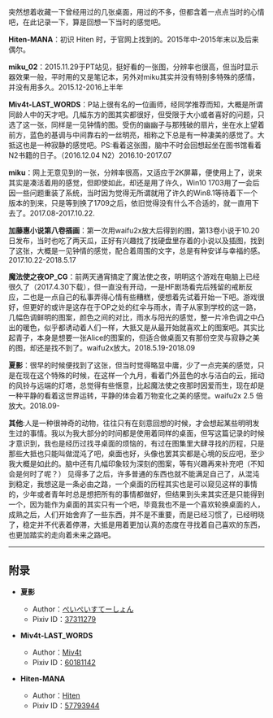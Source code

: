 突然想着收藏一下曾经用过的几张桌面，用过的不多，但都含着一点点当时的心情吧，在此记录一下，算是回想一下当时的感觉吧。

**Hiten-MANA**：初识 Hiten 时，于官网上找到的。2015年中-2015年末以及后来偶尔。

**miku_02**：2015.11.29于PT站见，挺好看的一张图，分辨率也很高，但当时显示器效果一般，平时用的又是笔记本，另外对miku其实并没有特别多特殊的感情，并没有用多久。2015.12-2016上半年

**Miv4t-LAST_WORDS**：P站上很有名的一位画师，经同学推荐而知，大概是所谓同龄人中的天才吧。几幅东方的图其实都很好，但受限于大小或者喜好的问题，只选了这一张，同样是一见钟情的图。受伤的幽幽子与那残破的扇片，坐在水上望着前方，蓝色的基调与中间靠右的一丝明亮，相称之下总是有一种凄美的感觉了。大抵这也是一种寂静的感觉吧。PS:看着这张图，脑中不时会回想起坐在图书馆看着N2书籍的日子。（2016.12.04 N2）2016.10-2017.07

**miku**：网上无意见到的一张，分辨率很高，又适应于2K屏幕，便使用上了，说来其实是凑活着用的感觉，但即使如此，却还是用了许久，Win10 1703用了一会后因一些问题重装了系统，当时因为觉得无所谓就用了许久的Win8.1等待着下一个版本的到来，只是等到换了1709之后，依旧觉得没有什么不合适的，就一直用下去了。2017.08-2017.10.22.

**加藤惠小说第八卷插画**：第一次用waifu2x放大后得到的图，第13卷小说于10.20日发布，当时也吃了两天瓜，正好有兴趣找了找硬盘里存着的小说以及插图，找到了这张，大概是一见钟情的感觉，配合着周围的文字，总是有种安详与幸福的感。2017.10.22-2018.5.17

**魔法使之夜OP_CG**：前两天通宵搞定了魔法使之夜，明明这个游戏在电脑上已经很久了（2017.4.30下载），但一直没有开动，一是HF剧场看完后残留的戒断反应，二也是一点自己的私事弄得心情有些糟糕，便想着先试着开始一下吧。游戏很好，但更好的或许是这存在于OP之处的红伞与雨水，青子从家到学校的这一路，几幅色调鲜明的图案，颜色之间的对比，雨水与阳光的感觉，整一片冷色调之中凸出的暖色，似乎都诱动着人们一样，大抵又是从最开始就喜欢上的图案吧。其实比起青子，本身是想要一张Alice的图案的，但适合做桌面又有那份空灵与寂静之美的图，却还是找不到了。waifu2x放大。2018.5.19-2018.09

**夏影**：很早的时候便找到了这张，但当时觉得略显中庸，少了一点完美的感觉，只是在现在这个特殊的时候，在这样一个九月，看着门外蓝色的水与洁白的云，摇动的风铃与远端的灯塔，总觉得有些惬意，比起魔法使之夜那时因爱而生，现在却是一种平静的看着这世界运转，平静的体会着万物变化之美的感觉。waifu2x 2.5 倍放大。2018.09-

**其他**:人是一种很神奇的动物，往往只有在刻意回想的时候，才会想起某些明明发生过的事情。我以为我大部分的时间都是使用着同样的桌面，但写这篇记录的时候才意识到，我也是经历过找寻桌面的烦恼的，有过在图集里大肆寻找的历程，只是那些大抵也只能叫做混沌了吧，桌面也好，头像也罢其实都是心境的反应吧，至少我大概是如此的。脑中还有几幅印象较为深刻的图案，等有兴趣再来补充吧（不知会是何时了呢？）
见得多了之后，许多普通的东西也就不能满足自己了，从混沌到稳定，我想这是一条必由之路，一个桌面的历程其实也是可以窥见这样的事情的，少年或者青年时总是想把所有的事情都做好，但结果到头来其实还是只能得到一个，因为能作为桌面的其实只有一个吧，毕竟我也不是一个喜欢轮换桌面的人，成熟之后，人们开始舍弃了一些东西，并不是不重要，而是已经习惯了，已经明晓了，稳定并不代表着停滞，大抵是用着更加认真的态度在寻找着自己喜欢的东西，也更加踏实的走向着未来之路吧。

---------------

## 附录
- **夏影**
  - Author：[ぺいぺいすてーしょん ](https://www.pixiv.net/member.php?id=2195374)
  - Pixiv ID：[37311279](https://www.pixiv.net/member_illust.php?mode=medium&illust_id=37311279)

- **Miv4t-LAST_WORDS**
  - Author：[Miv4t](https://www.pixiv.net/member.php?id=11246082)
  - Pixiv ID：[60181142](https://www.pixiv.net/member_illust.php?mode=medium&illust_id=60181142)
- **Hiten-MANA**
	- Author：[Hiten](https://www.pixiv.net/member.php?id=490219)
	- Pixiv ID：[57793944](https://www.pixiv.net/member_illust.php?mode=medium&illust_id=57793944)